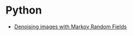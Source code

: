 # Python
 - [Denoising images with Markov Random Fields](https://github.com/ospiro/Machine-Learning/blob/master/Markov-Random-Field/MRF.py)
